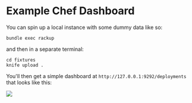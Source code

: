 Example Chef Dashboard
======================

You can spin up a local instance with some dummy data like so:

```
bundle exec rackup
```

and then in a separate terminal:

```
cd fixtures
knife upload .
```

You'll then get a simple dashboard at `http://127.0.0.1:9292/deployments` that looks like this:

![](https://cloud.githubusercontent.com/assets/374579/5603157/e1ed8abe-936d-11e4-8316-0fa46163db39.png)
